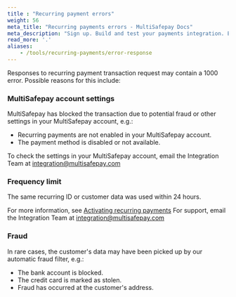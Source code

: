 ```yaml
---
title : "Recurring payment errors"
weight: 56
meta_title: "Recurring payments errors - MultiSafepay Docs"
meta_description: "Sign up. Build and test your payments integration. Explore our products and services. Use our API Reference, SDKs, and wrappers. Get support."
read_more: '.'
aliases:
    - /tools/recurring-payments/error-response
---
```

Responses to recurring payment transaction request may contain a 1000 error. Possible reasons for this include:

### MultiSafepay account settings
MultiSafepay has blocked the transaction due to potential fraud or other settings in your MultiSafepay account, e.g.:

- Recurring payments are not enabled in your MultiSafepay account.
- The payment method is disabled or not available. 

To check the settings in your MultiSafepay account, email the Integration Team at <integration@multisafepay.com>  

### Frequency limit
The same recurring ID or customer data was used within 24 hours.

For more information, see [Activating recurring payments](/tools/recurring-payments/activating-recurring-payments/)
For support, email the Integration Team at <integration@multisafepay.com>

### Fraud
In rare cases, the customer's data may have been picked up by our automatic fraud filter, e.g.:

- The bank account is blocked.
- The credit card is marked as stolen.
- Fraud has occurred at the customer's address. 














